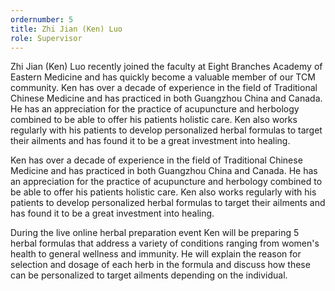 ```yaml
---
ordernumber: 5
title: Zhi Jian (Ken) Luo
role: Supervisor
---
```

Zhi Jian (Ken) Luo recently joined the faculty at Eight Branches Academy of Eastern Medicine and has quickly become a valuable member of our TCM community. Ken has over a decade of experience in the field of Traditional Chinese Medicine and has practiced in both Guangzhou China and Canada. He has an appreciation for the practice of acupuncture and herbology combined to be able to offer his patients holistic care. Ken also works regularly with his patients to develop personalized herbal formulas to target their ailments and has found it to be a great investment into healing.

Ken has over a decade of experience in the field of Traditional Chinese Medicine and has practiced in both Guangzhou China and Canada. He has an appreciation for the practice of acupuncture and herbology combined to be able to offer his patients holistic care. Ken also works regularly with his patients to develop personalized herbal formulas to target their ailments and has found it to be a great investment into healing.

During the live online herbal preparation event Ken will be preparing 5 herbal formulas that address a variety of conditions ranging from women's health to general wellness and immunity. He will explain the reason for selection and dosage of each herb in the formula and discuss how these can be personalized to target ailments depending on the individual.